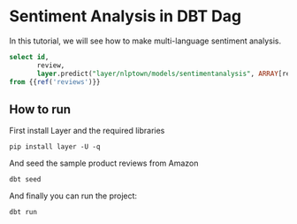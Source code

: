 # Sentiment Analysis in DBT Dag

In this tutorial, we will see how to make multi-language sentiment analysis.

```sql
select id,
       review,
       layer.predict("layer/nlptown/models/sentimentanalysis", ARRAY[review])
from {{ref('reviews')}}
```


## How to run

First install Layer and the required libraries

```shell
pip install layer -U -q
```

And seed the sample product reviews from Amazon
```shell
dbt seed
```

And finally you can run the project:
```shell
dbt run
```